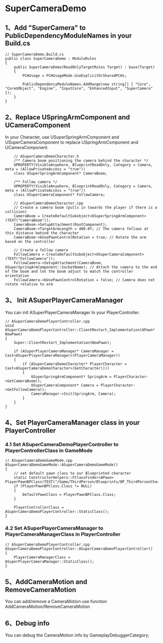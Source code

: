 # SuperCameraDemo


## 1、Add "SuperCamera" to PublicDependencyModuleNames in your Build.cs

```
// SuperCameraDemo.Build.cs
public class SuperCameraDemo : ModuleRules
{
	public SuperCameraDemo(ReadOnlyTargetRules Target) : base(Target)
	{
		PCHUsage = PCHUsageMode.UseExplicitOrSharedPCHs;

		PublicDependencyModuleNames.AddRange(new string[] { "Core", "CoreUObject", "Engine", "InputCore", "EnhancedInput", "SuperCamera" });
	}
}
```

## 2、Replace USpringArmComponent and UCameraComponent

In your Character, use USuperSpringArmComponent and USuperCameraComponent to replace USpringArmComponent and UCameraComponent.

```
	// ASuperCameraDemoCharacter.h
	/** Camera boom positioning the camera behind the character */
	UPROPERTY(VisibleAnywhere, BlueprintReadOnly, Category = Camera, meta = (AllowPrivateAccess = "true"))
	class USuperSpringArmComponent* CameraBoom;

	/** Follow camera */
	UPROPERTY(VisibleAnywhere, BlueprintReadOnly, Category = Camera, meta = (AllowPrivateAccess = "true"))
	class USuperCameraComponent* FollowCamera;
```

```
	// ASuperCameraDemoCharacter.cpp
	// Create a camera boom (pulls in towards the player if there is a collision)
	CameraBoom = CreateDefaultSubobject<USuperSpringArmComponent>(TEXT("CameraBoom"));
	CameraBoom->SetupAttachment(RootComponent);
	CameraBoom->TargetArmLength = 400.0f; // The camera follows at this distance behind the character	
	CameraBoom->bUsePawnControlRotation = true; // Rotate the arm based on the controller

	// Create a follow camera
	FollowCamera = CreateDefaultSubobject<USuperCameraComponent>(TEXT("FollowCamera"));
	FollowCamera->SetupAttachment(CameraBoom, USuperSpringArmComponent::SocketName); // Attach the camera to the end of the boom and let the boom adjust to match the controller orientation
	FollowCamera->bUsePawnControlRotation = false; // Camera does not rotate relative to arm
```

## 3、 Init ASuperPlayerCameraManager

You can init ASuperPlayerCameraManager In your PlayerController.

```
// ASuperCameraDemoPlayerController.cpp
void ASuperCameraDemoPlayerController::ClientRestart_Implementation(APawn* NewPawn)
{
	Super::ClientRestart_Implementation(NewPawn);

	if (ASuperPlayerCameraManager* CameraManager = Cast<ASuperPlayerCameraManager>(PlayerCameraManager))
	{
		if (ASuperCameraDemoCharacter* PlayerCharacter = Cast<ASuperCameraDemoCharacter>(GetCharacter()))
		{
			USuperSpringArmComponent* SpringArm = PlayerCharacter->GetCameraBoom();
			USuperCameraComponent* Camera = PlayerCharacter->GetFollowCamera();
			CameraManager->Init(SpringArm, Camera);
		}
	}
}
```


## 4、Set PlayerCameraManager class in your PlayerController

### 4.1 Set ASuperCameraDemoPlayerController to PlayerControllerClass in GameMode

```
// ASuperCameraDemoGameMode.cpp
ASuperCameraDemoGameMode::ASuperCameraDemoGameMode()
{
	// set default pawn class to our Blueprinted character
	static ConstructorHelpers::FClassFinder<APawn> PlayerPawnBPClass(TEXT("/Game/ThirdPerson/Blueprints/BP_ThirdPersonCharacter"));
	if (PlayerPawnBPClass.Class != NULL)
	{
		DefaultPawnClass = PlayerPawnBPClass.Class;
	}

	PlayerControllerClass = ASuperCameraDemoPlayerController::StaticClass();
}
```

### 4.2 Set ASuperPlayerCameraManager to PlayerCameraManagerClass in PlayerController
```
// ASuperCameraDemoPlayerController.cpp
ASuperCameraDemoPlayerController::ASuperCameraDemoPlayerController()
{
	PlayerCameraManagerClass = ASuperPlayerCameraManager::StaticClass();
}
```

## 5、AddCameraMotion and RemoveCameraMotion

You can add/remove a CameraMotion use function AddCameraMotion/RemoveCameraMotion


## 6、Debug info

You can debug the CameraMotion info by GameplayDebuggerCategory;